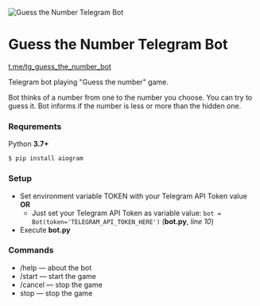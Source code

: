 ![Guess the Number Telegram Bot](https://habrastorage.org/webt/qb/8s/gu/qb8sgups0owfqkrggy7_9el-zu4.png)

# Guess the Number Telegram Bot
[t.me/tg_guess_the_number_bot](t.me/tg_guess_the_number_bot)

Telegram bot playing "Guess the number" game.

Bot thinks of a number from one to the number you choose. You can try to guess it. Bot informs if the number is less or more than the hidden one.

### Requrements
Python **3.7+**
```
$ pip install aiogram
```

### Setup
* Set environment variable TOKEN with your Telegram API Token value **OR**
  * Just set your Telegram API Token as variable value: ```bot = Bot(token='TELEGRAM_API_TOKEN_HERE')``` (**bot.py**, *line 10*)
* Execute **bot.py**
### Commands
* /help — about the bot
* /start — start the game
* /cancel — stop the game
* stop — stop the game
